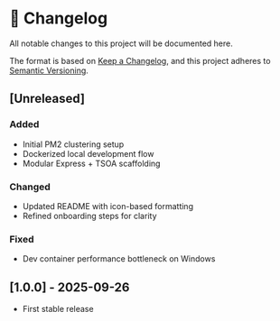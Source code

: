 # 📘 Changelog

All notable changes to this project will be documented here.

The format is based on [Keep a Changelog](https://keepachangelog.com/en/1.0.0/), and this project adheres to [Semantic Versioning](https://semver.org/).

## [Unreleased]

### Added

- Initial PM2 clustering setup
- Dockerized local development flow
- Modular Express + TSOA scaffolding

### Changed

- Updated README with icon-based formatting
- Refined onboarding steps for clarity

### Fixed

- Dev container performance bottleneck on Windows

## [1.0.0] - 2025-09-26

- First stable release
